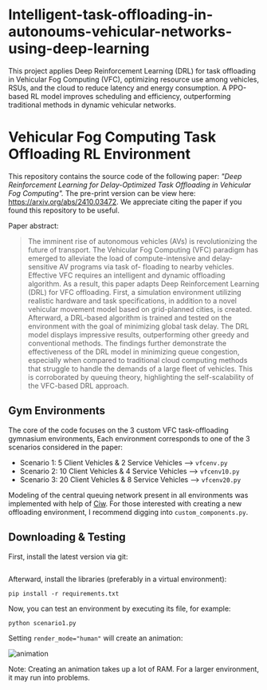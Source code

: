 # Intelligent-task-offloading-in-autonoums-vehicular-networks-using-deep-learning
This project applies Deep Reinforcement Learning (DRL) for task offloading in Vehicular Fog Computing (VFC), optimizing resource use among vehicles, RSUs, and the cloud to reduce latency and energy consumption. A PPO-based RL model improves scheduling and efficiency, outperforming traditional methods in dynamic vehicular networks.
# Vehicular Fog Computing Task Offloading RL Environment

This repository contains the source code of the following paper: <em>"Deep Reinforcement Learning for Delay-Optimized Task Offloading in Vehicular Fog Computing".</em> The pre-print version can be view here: https://arxiv.org/abs/2410.03472. We appreciate citing the paper if you found this repository to be useful.




Paper abstract:
> The imminent rise of autonomous vehicles (AVs) is revolutionizing the future of transport. The Vehicular Fog Computing (VFC) paradigm has emerged to alleviate the load of compute-intensive and delay-sensitive AV programs via task of- floading to nearby vehicles. Effective VFC requires an intelligent and dynamic offloading algorithm. As a result, this paper adapts Deep Reinforcement Learning (DRL) for VFC offloading. First, a simulation environment utilizing realistic hardware and task specifications, in addition to a novel vehicular movement model based on grid-planned cities, is created. Afterward, a DRL-based algorithm is trained and tested on the environment with the goal of minimizing global task delay. The DRL model displays impressive results, outperforming other greedy and conventional methods. The findings further demonstrate the effectiveness of the DRL model in minimizing queue congestion, especially when compared to traditional cloud computing methods that struggle to handle the demands of a large fleet of vehicles. This is corroborated by queuing theory, highlighting the self-scalability of the VFC-based DRL approach.


## Gym Environments
The core of the code focuses on the 3 custom VFC task-offloading gymnasium environments, Each environment corresponds to one of the 3 scenarios considered in the paper:
- Scenario 1: 5 Client Vehicles & 2 Service Vehicles --> `vfcenv.py`
- Scenario 2: 10 Client Vehicles & 4 Service Vehicles --> `vfcenv10.py`
- Scenario 3: 20 Client Vehicles & 8 Service Vehicles --> `vfcenv20.py`
  
Modeling of the central queuing network present in all environments was implemented with help of [Ciw](https://ciw.readthedocs.io/en/latest/). For those interested with creating a new offloading environment, I recommend digging into `custom_components.py`.

## Downloading & Testing
First, install the latest version via git:
```

```
Afterward, install the libraries (preferably in a virtual environment):
```
pip install -r requirements.txt
```
Now, you can test an environment by executing its file, for example:
```
python scenario1.py
```
Setting `render_mode="human"` will create an animation:

![animation](animation.gif)

Note: Creating an animation takes up a lot of RAM. For a larger environment, it may run into problems.
